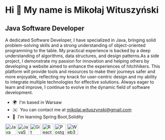 Hi 👋 My name is Mikołaj Wituszyński
====================================

Java Software Developer
-----------------------

A dedicated Software Developer, I have specialized in Java, bringing solid problem-solving skills and a strong understanding of object-oriented programming to the table. My practical experience is backed by a deep understanding of algorithms, data structures, and design patterns.As a side project, I demonstrate my passion for innovation and helping others by developing a website aimed to enhance the experiences of hitchhikers. This platform will provide tools and resources to make their journeys safer and more enjoyable, reflecting my knack for user-centric design and my ability to integrate multiple technologies for effective solutions. Always eager to learn and improve, I continue to evolve in the dynamic field of software development.

*   🌍  I'm based in Warsaw
*   ✉️  You can contact me at [mikolaj.wituszynski@gmail.com](mailto:mikolaj.wituszynski@gmail.com)
*   🧠  I'm learning Spring Boot,Solidity 
<p align="left">
<a href="https://www.oracle.com/java/" target="_blank" rel="noreferrer"><img src="https://raw.githubusercontent.com/danielcranney/readme-generator/main/public/icons/skills/java-colored.svg" width="36" height="36" alt="Java" /></a>
<a href="https://developer.mozilla.org/en-US/docs/Web/JavaScript" target="_blank" rel="noreferrer"><img src="https://raw.githubusercontent.com/danielcranney/readme-generator/main/public/icons/skills/javascript-colored.svg" width="36" height="36" alt="JavaScript" /></a>
<a href="https://git-scm.com/" target="_blank" rel="noreferrer"><img src="https://raw.githubusercontent.com/danielcranney/readme-generator/main/public/icons/skills/git-colored.svg" width="36" height="36" alt="Git" /></a>
<a href="https://reactjs.org/" target="_blank" rel="noreferrer"><img src="https://raw.githubusercontent.com/danielcranney/readme-generator/main/public/icons/skills/react-colored.svg" width="36" height="36" alt="React" /></a>
<a href="https://www.postgresql.org/" target="_blank" rel="noreferrer"><img src="https://raw.githubusercontent.com/danielcranney/readme-generator/main/public/icons/skills/postgresql-colored.svg" width="36" height="36" alt="PostgreSQL" /></a>
<a href="https://web3js.readthedocs.io/en/v1.7.1/#" target="_blank" rel="noreferrer"><img src="https://raw.githubusercontent.com/danielcranney/readme-generator/main/public/icons/skills/web3js-colored.svg" width="36" height="36" alt="Web3Js" /></a>
</p>
                    
